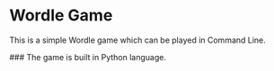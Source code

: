 # Wordle Game
<p>This is a simple Wordle game which can be played in Command Line.</p>
### The game is built in Python language.
